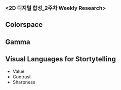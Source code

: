 ### <2D 디지털 합성_2주차 Weekly Research> 


## Colorspace

## Gamma

## Visual Languages for Stortytelling
* Value  
* Contrast  
* Sharpness  

